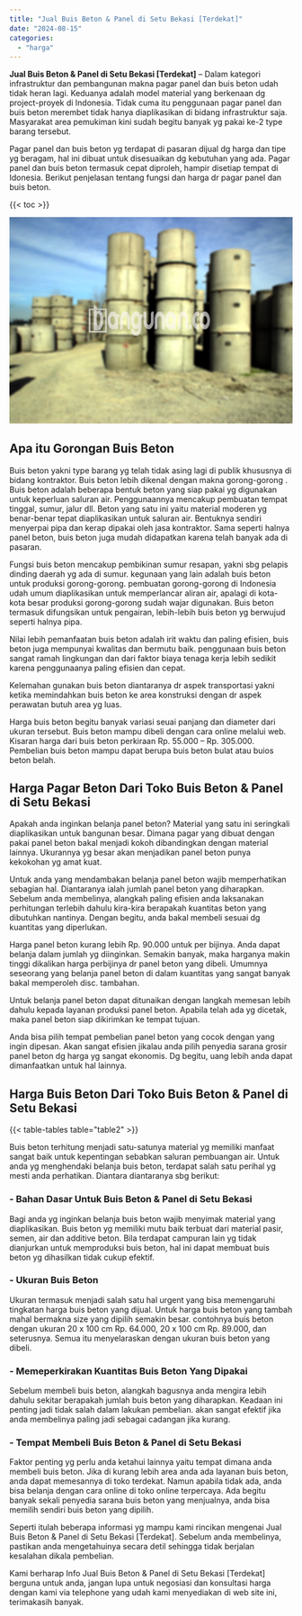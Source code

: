 ```yaml
---
title: "Jual Buis Beton & Panel di Setu Bekasi [Terdekat]"
date: "2024-08-15"
categories: 
  - "harga"
---
```


**Jual Buis Beton & Panel di Setu Bekasi \[Terdekat\]** – Dalam kategori infrastruktur dan pembangunan makna pagar panel dan buis beton udah tidak heran lagi. Keduanya adalah model material yang berkenaan dg project-proyek di Indonesia. Tidak cuma itu penggunaan pagar panel dan buis beton merembet tidak hanya diaplikasikan di bidang infrastruktur saja. Masyarakat area pemukiman kini sudah begitu banyak yg pakai ke-2 type barang tersebut.

Pagar panel dan buis beton yg terdapat di pasaran dijual dg harga dan tipe yg beragam, hal ini dibuat untuk disesuaikan dg kebutuhan yang ada. Pagar panel dan buis beton termasuk cepat diproleh, hampir disetiap tempat di Idonesia. Berikut penjelasan tentang fungsi dan harga dr pagar panel dan buis beton.

{{< toc >}}

![Jual Buis Beton & Panel di Setu Bekasi [Terdekat]](/images/jual-panel-buis-beton-murah-69.png)

## Apa itu Gorongan Buis Beton

Buis beton yakni type barang yg telah tidak asing lagi di publik khususnya di bidang kontraktor. Buis beton lebih dikenal dengan makna gorong-gorong . Buis beton adalah beberapa bentuk beton yang siap pakai yg digunakan untuk keperluan saluran air. Penggunaannya mencakup pembuatan tempat tinggal, sumur, jalur dll. Beton yang satu ini yaitu material moderen yg benar-benar tepat diaplikasikan untuk saluran air. Bentuknya sendiri menyerpai pipa dan kerap dipakai oleh jasa kontraktor. Sama seperti halnya panel beton, buis beton juga mudah didapatkan karena telah banyak ada di pasaran.

Fungsi buis beton mencakup pembikinan sumur resapan, yakni sbg pelapis dinding daerah yg ada di sumur. kegunaan yang lain adalah buis beton untuk produksi gorong-gorong. pembuatan gorong-gorong di Indonesia udah umum diaplikasikan untuk memperlancar aliran air, apalagi di kota-kota besar produksi gorong-gorong sudah wajar digunakan. Buis beton termasuk difungsikan untuk pengairan, lebih-lebih buis beton yg berwujud seperti halnya pipa.

Nilai lebih pemanfaatan buis beton adalah irit waktu dan paling efisien, buis beton juga mempunyai kwalitas dan bermutu baik. penggunaan buis beton sangat ramah lingkungan dan dari faktor biaya tenaga kerja lebih sedikit karena penggunaanya paling efisien dan cepat.

Kelemahan gunakan buis beton diantaranya dr aspek transportasi yakni ketika memindahkan buis beton ke area konstruksi dengan dr aspek perawatan butuh area yg luas.

Harga buis beton begitu banyak variasi seuai panjang dan diameter dari ukuran tersebut. Buis beton mampu dibeli dengan cara online melalui web. Kisaran harga dari buis beton perkiraan Rp. 55.000 – Rp. 305.000. Pembelian buis beton mampu dapat berupa buis beton bulat atau buios beton belah.

## Harga Pagar Beton Dari Toko Buis Beton & Panel di Setu Bekasi

Apakah anda inginkan belanja panel beton? Material yang satu ini seringkali diaplikasikan untuk bangunan besar. Dimana pagar yang dibuat dengan pakai panel beton bakal menjadi kokoh dibandingkan dengan material lainnya. Ukurannya yg besar akan menjadikan panel beton punya kekokohan yg amat kuat.

Untuk anda yang mendambakan belanja panel beton wajib memperhatikan sebagian hal. Diantaranya ialah jumlah panel beton yang diharapkan. Sebelum anda membelinya, alangkah paling efisien anda laksanakan perhitungan terlebih dahulu kira-kira berapakah kuantitas beton yang dibutuhkan nantinya. Dengan begitu, anda bakal membeli sesuai dg kuantitas yang diperlukan.

Harga panel beton kurang lebih Rp. 90.000 untuk per bijinya. Anda dapat belanja dalam jumlah yg diinginkan. Semakin banyak, maka harganya makin tinggi dikalikan harga perbijinya dr panel beton yang dibeli. Umumnya seseorang yang belanja panel beton di dalam kuantitas yang sangat banyak bakal memperoleh disc. tambahan.

Untuk belanja panel beton dapat ditunaikan dengan langkah memesan lebih dahulu kepada layanan produksi panel beton. Apabila telah ada yg dicetak, maka panel beton siap dikirimkan ke tempat tujuan.

Anda bisa pilih tempat pembelian panel beton yang cocok dengan yang ingin dipesan. Akan sangat efisien jikalau anda pilih penyedia sarana grosir panel beton dg harga yg sangat ekonomis. Dg begitu, uang lebih anda dapat dimanfaatkan untuk hal lainnya.

## Harga Buis Beton Dari Toko Buis Beton & Panel di Setu Bekasi

{{< table-tables table="table2" >}}

Buis beton terhitung menjadi satu-satunya material yg memiliki manfaat sangat baik untuk kepentingan sebabkan saluran pembuangan air. Untuk anda yg menghendaki belanja buis beton, terdapat salah satu perihal yg mesti anda perhatikan. Diantara diantaranya sbg berikut:

### \- Bahan Dasar Untuk Buis Beton & Panel di Setu Bekasi

Bagi anda yg inginkan belanja buis beton wajib menyimak material yang diaplikasikan. Buis beton yg memiliki mutu baik terbuat dari material pasir, semen, air dan additive beton. Bila terdapat campuran lain yg tidak dianjurkan untuk memproduksi buis beton, hal ini dapat membuat buis beton yg dihasilkan tidak cukup efektif.

### \- Ukuran Buis Beton

Ukuran termasuk menjadi salah satu hal urgent yang bisa memengaruhi tingkatan harga buis beton yang dijual. Untuk harga buis beton yang tambah mahal bermakna size yang dipilih semakin besar. contohnya buis beton dengan ukuran 20 x 100 cm Rp. 64.000, 20 x 100 cm Rp. 89.000, dan seterusnya. Semua itu menyelaraskan dengan ukuran buis beton yang dibeli.

### \- Memeperkirakan Kuantitas Buis Beton Yang Dipakai

Sebelum membeli buis beton, alangkah bagusnya anda mengira lebih dahulu sekitar berapakah jumlah buis beton yang diharapkan. Keadaan ini penting jadi tidak salah dalam lakukan pembelian. akan sangat efektif jika anda membelinya paling jadi sebagai cadangan jika kurang.

### \- Tempat Membeli Buis Beton & Panel di Setu Bekasi

Faktor penting yg perlu anda ketahui lainnya yaitu tempat dimana anda membeli buis beton. Jika di kurang lebih area anda ada layanan buis beton, anda dapat memesannya di toko terdekat. Namun apabila tidak ada, anda bisa belanja dengan cara online di toko online terpercaya. Ada begitu banyak sekali penyedia sarana buis beton yang menjualnya, anda bisa memilih sendiri buis beton yang dipilih.

Seperti itulah beberapa informasi yg mampu kami rincikan mengenai Jual Buis Beton & Panel di Setu Bekasi \[Terdekat\]. Sebelum anda membelinya, pastikan anda mengetahuinya secara detil sehingga tidak berjalan kesalahan dikala pembelian.

Kami berharap Info Jual Buis Beton & Panel di Setu Bekasi \[Terdekat\] berguna untuk anda, jangan lupa untuk negosiasi dan konsultasi harga dengan kami via telephone yang udah kami menyediakan di web site ini, terimakasih banyak.
